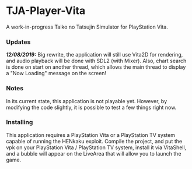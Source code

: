 # TJA-Player-Vita
A work-in-progress Taiko no Tatsujin Simulator for PlayStation Vita.

### Updates

***12/08/2019:*** Big rewrite, the application will still use Vita2D for rendering, and audio playback
will be done with SDL2 (with Mixer). Also, chart search is done on start on another thread, which
allows the main thread to display a "Now Loading" message on the screen!

### Notes
In its current state, this application is not playable yet.
However, by modifying the code slightly, it is possible to test a few things right now.

### Installing
This application requires a PlayStation Vita or a PlayStation TV system capable of running the HENkaku exploit. Compile the
project, and put the vpk on your PlayStation Vita / PlayStation TV system, install it via VitaShell, and a bubble will
appear on the LiveArea that will allow you to launch the game.

[1]: https://en.wikipedia.org/wiki/Mojibake
